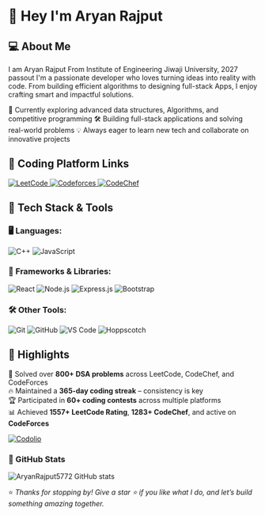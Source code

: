 # 👋 Hey I'm Aryan Rajput

## 💻 About Me
I am Aryan Rajput From Institute of Engineering Jiwaji University, 2027 passout
I'm a passionate developer who loves turning ideas into reality with code. From building efficient algorithms to designing full-stack Apps, I enjoy crafting smart and impactful solutions.

 🌱 Currently exploring advanced data structures, Algorithms, and competitive programming
 🛠️ Building full-stack applications and solving real-world problems
 💡 Always eager to learn new tech and collaborate on innovative projects


## 🧠 Coding Platform Links
 
<p align="left"> <a href="https://leetcode.com/u/Aryan_Rajput4266/" target="blank"> <img src="https://img.shields.io/badge/LeetCode-FFA116?style=for-the-badge&logo=leetcode&logoColor=black" alt="LeetCode" /> </a>
 <a href="https://codeforces.com/profile/Aryan_Rajput4266" target="blank"> <img src="https://img.shields.io/badge/Codeforces-1F8ACB?style=for-the-badge&logo=codeforces&logoColor=white" alt="Codeforces" /> </a> 
 <a href="https://www.codechef.com/users/aryan_rajput42" target="blank"> <img src="https://img.shields.io/badge/CodeChef-5B4638?style=for-the-badge&logo=codechef&logoColor=white" alt="CodeChef" /> </a> 


## 🧠 Tech Stack & Tools



### 🖥️ Languages:
![C++](https://img.shields.io/badge/C++-00599C?style=for-the-badge&logo=c%2B%2B&logoColor=white)
![JavaScript](https://img.shields.io/badge/JavaScript-F7DF1E?style=for-the-badge&logo=javascript&logoColor=black)

### 🧩 Frameworks & Libraries:
![React](https://img.shields.io/badge/React-20232A?style=for-the-badge&logo=react&logoColor=61DAFB)
![Node.js](https://img.shields.io/badge/Node.js-339933?style=for-the-badge&logo=nodedotjs&logoColor=white)
![Express.js](https://img.shields.io/badge/Express.js-000000?style=for-the-badge&logo=express&logoColor=white)
![Bootstrap](https://img.shields.io/badge/Bootstrap-563d7c?style=for-the-badge&logo=bootstrap&logoColor=white)

### 🛠️ Other Tools:
![Git](https://img.shields.io/badge/Git-F05032?style=for-the-badge&logo=git&logoColor=white)
![GitHub](https://img.shields.io/badge/GitHub-100000?style=for-the-badge&logo=github&logoColor=white)
![VS Code](https://img.shields.io/badge/VS%20Code-007ACC?style=for-the-badge&logo=visual-studio-code&logoColor=white)
![Hoppscotch](https://img.shields.io/badge/Hoppscotch-FF6C37?style=for-the-badge&logo=hoppscotch&logoColor=white)




## 🧩 Highlights

  🎯 Solved over **800+ DSA problems** across LeetCode, CodeChef, and CodeForces  
  🔥 Maintained a **365-day coding streak** – consistency is key  
  🏆 Participated in **60+ coding contests** across multiple platforms  
  📊 Achieved **1557+ LeetCode Rating**, **1283+ CodeChef**, and active on **CodeForces**
  
 
 [![Codolio](https://img.shields.io/badge/Codolio-Visit-blueviolet?style=for-the-badge&logo=internet-explorer)](https://codolio.com/profile/AryanRajput)




### 🔭 GitHub Stats

![AryanRajput5772 GitHub stats](https://github-readme-stats.vercel.app/api?username=AryanRajput5772&show_icons=true&theme=radical)



 

⭐ _Thanks for stopping by! Give a star ⭐ if you like what I do, and let’s build something amazing together._

